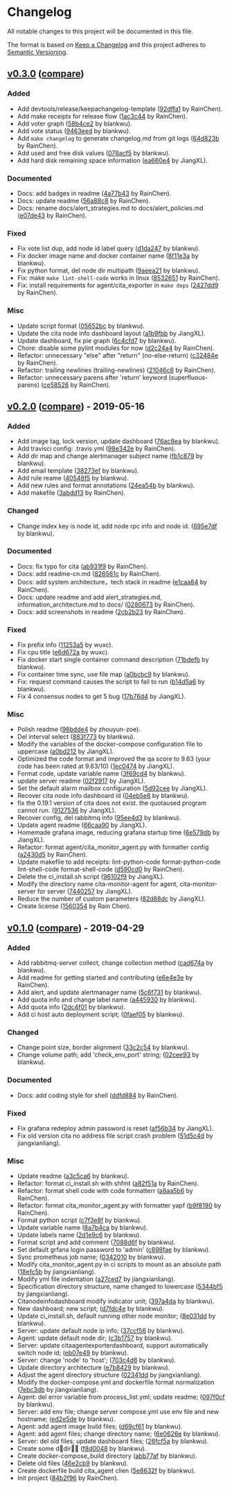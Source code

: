 # Changelog
All notable changes to this project will be documented in this file.

The format is based on [Keep a Changelog](http://keepachangelog.com/en/1.0.0/)
and this project adheres to [Semantic Versioning](http://semver.org/spec/v2.0.0.html).

## [v0.3.0](https://github.com/cryptape/cita-monitor/releases/tag/v0.3.0) ([compare](https://github.com/cryptape/cita-monitor/compare/v0.2.0...v0.3.0))

### Added
- Add devtools/release/keepachangelog-template ([92dffa1](https://github.com/cryptape/cita-monitor/commit/92dffa1baf0b2a5bfb6f2086f8f2bc310e0cfbf6) by RainChen).
- Add make receipts for release flow ([1ac3c44](https://github.com/cryptape/cita-monitor/commit/1ac3c440033d16a956b5e469f61ec2c87db9b5c3) by RainChen).
- Add voter graph ([58b4ce2](https://github.com/cryptape/cita-monitor/commit/58b4ce213f6a725a9b4c20a598ac9b385a0897ac) by blankwu).
- Add vote status ([9463eed](https://github.com/cryptape/cita-monitor/commit/9463eed2db5c8ac368971cce02143e9120922162) by blankwu).
- Add `make changelog` to generate changelog.md from git logs ([64d823b](https://github.com/cryptape/cita-monitor/commit/64d823b21669f68a739440926b9e8ed2e514fd58) by RainChen).
- Add used and free disk values ([078acf5](https://github.com/cryptape/cita-monitor/commit/078acf56369061413f79ca64ed1b2063548db020) by blankwu).
- Add hard disk remaining space information ([ea660e4](https://github.com/cryptape/cita-monitor/commit/ea660e40aaa32ecdeb91b2853c9a40ab1bc21ddf) by JiangXL).

### Documented
- Docs: add badges in readme ([4a77b43](https://github.com/cryptape/cita-monitor/commit/4a77b43ff2e57d20f64d2c0b1ea27ce4a39384f5) by RainChen).
- Docs: update readme ([56a88c8](https://github.com/cryptape/cita-monitor/commit/56a88c8cbbe976a91b1f38b6e2302b20c8000893) by RainChen).
- Docs: rename docs/alert_strategies.md to docs/alert_policies.md ([e07de43](https://github.com/cryptape/cita-monitor/commit/e07de43d9129bd591428c3671302008139cc36fb) by RainChen).

### Fixed
- Fix vote list dup, add node id label query ([d1da247](https://github.com/cryptape/cita-monitor/commit/d1da2479111e6c0f80cf6735660cdfebcf41eb40) by blankwu).
- Fix docker image name and docker container name ([8f11e3a](https://github.com/cryptape/cita-monitor/commit/8f11e3ab88bb32162870cbd7b9c8f3d9c6ab856d) by blankwu).
- Fix python format, del node dir multipath ([9aeea21](https://github.com/cryptape/cita-monitor/commit/9aeea21d69f424e85edbd306958faa5a9c42cf7b) by blankwu).
- Fix: make `make lint-shell-code` works in linux ([8532651](https://github.com/cryptape/cita-monitor/commit/8532651a888fe69a131bf7a4214dafdbab546185) by RainChen).
- Fix: install requirements for agent/cita_exporter in `make deps` ([2427dd9](https://github.com/cryptape/cita-monitor/commit/2427dd96735cd1689dfcd19ce18c773da6d74b03) by RainChen).

### Misc
- Update script format ([05652bc](https://github.com/cryptape/cita-monitor/commit/05652bc35a82390c8e337b6b986c97ab4250927a) by blankwu).
- Update the cita node info dashboard layout ([a1b9fbb](https://github.com/cryptape/cita-monitor/commit/a1b9fbbdc766bead93b3097530d15df4660355c4) by JiangXL).
- Update dashboard, fix pie graph ([6c4cfd7](https://github.com/cryptape/cita-monitor/commit/6c4cfd7123e9a984d3ff035987fe51e78b771445) by blankwu).
- Chore: disable some pylint modules for now ([d2c24a4](https://github.com/cryptape/cita-monitor/commit/d2c24a496bdad8c707a79eb659ab332e4667ca68) by RainChen).
- Refactor: unnecessary "else" after "return" (no-else-return) ([c32484e](https://github.com/cryptape/cita-monitor/commit/c32484e91a490d245a23280ee6912e90ac2a7b06) by RainChen).
- Refactor: trailing newlines (trailing-newlines) ([21046c6](https://github.com/cryptape/cita-monitor/commit/21046c693ac28f904b0bffa94781f83807089262) by RainChen).
- Refactor: unnecessary parens after 'return' keyword (superfluous-parens) ([ce58526](https://github.com/cryptape/cita-monitor/commit/ce58526445ea0549a9fcc95ff410a78cea710900) by RainChen).


## [v0.2.0](https://github.com/cryptape/cita-monitor/releases/tag/v0.2.0) ([compare](https://github.com/cryptape/cita-monitor/compare/v0.1.0...v0.2.0)) - 2019-05-16

### Added
- Add image tag, lock version, update dashboard ([76ac8ea](https://github.com/cryptape/cita-monitor/commit/76ac8ea0f8cb9bdacd789bb27b2384dfeef8cb94) by blankwu).
- Add travisci config: .travis.yml ([98e342e](https://github.com/cryptape/cita-monitor/commit/98e342e050e53a3a0f09f68f03e55c3d1230651a) by RainChen).
- Add dir map and change alertmanager subject name ([fb1c879](https://github.com/cryptape/cita-monitor/commit/fb1c879fbdf2195686ae702ba633cdc73793c4e5) by blankwu).
- Add email template ([38273ef](https://github.com/cryptape/cita-monitor/commit/38273ef92926e4cdb26b8ae12a722ae8c1c8b890) by blankwu).
- Add rule reame ([40548f5](https://github.com/cryptape/cita-monitor/commit/40548f55265bf6ca020c02aafcf6490ab3e2f22f) by blankwu).
- Add new rules and format annotations ([24ea54b](https://github.com/cryptape/cita-monitor/commit/24ea54bca8892c563f16f176834f3f24ca0d04d5) by blankwu).
- Add makefile ([3abdd13](https://github.com/cryptape/cita-monitor/commit/3abdd132ac81ed51e558f3b736ef503f56dbba38) by RainChen).

### Changed
- Change index key is node id, add node rpc info and node id. ([695e7df](https://github.com/cryptape/cita-monitor/commit/695e7df7a712c40bc90f2b0d7e677963bc4174ed) by blankwu).

### Documented
- Docs: fix typo for cita ([ab931f9](https://github.com/cryptape/cita-monitor/commit/ab931f9f64bf8235941af545e16f8b40888634de) by RainChen).
- Docs: add readme-cn.md ([826561c](https://github.com/cryptape/cita-monitor/commit/826561c02e01ec3cb3cb2cb24ad9f23150a94407) by RainChen).
- Docs: add system architecture，tech stack in readme ([e1caa84](https://github.com/cryptape/cita-monitor/commit/e1caa84c3209e0b509769fbb4dcaeb6f08fec062) by RainChen).
- Docs: update readme and add alert_strategies.md, information_architecture.md to docs/ ([0280673](https://github.com/cryptape/cita-monitor/commit/0280673290e0d7ccbf3d7cfb5ee1d4a64b372015) by RainChen).
- Docs: add screenshots in readme ([2cb2b23](https://github.com/cryptape/cita-monitor/commit/2cb2b23dae3fef1ad22b401c3f55e1cf58e8b103) by RainChen).

### Fixed
- Fix prefix info ([11253a5](https://github.com/cryptape/cita-monitor/commit/11253a5660ffe9ec5cc0eea4aaee2dec721e2b99) by wuxc).
- Fix cpu title ([e6d672a](https://github.com/cryptape/cita-monitor/commit/e6d672a1567a23165de7369094aa457bfa3883c7) by wuxc).
- Fix docker start single container command description ([71bdefb](https://github.com/cryptape/cita-monitor/commit/71bdefb70b94eb86197ee5cb44ca60af25143238) by blankwu).
- Fix container time sync, use file map ([a0bcbc9](https://github.com/cryptape/cita-monitor/commit/a0bcbc9eb029f1f96a28b8335df212c158bf7135) by blankwu).
- Fix: request command causes the script to fail to run ([b14d5a6](https://github.com/cryptape/cita-monitor/commit/b14d5a644b940a0bad805b4fdf8ec7c1008ca579) by blankwu).
- Fix 4 consensus nodes to get 5 bug ([17b76d4](https://github.com/cryptape/cita-monitor/commit/17b76d40a592e88db3e1a2fadb0295a790538cc0) by JiangXL).

### Misc
- Polish readme ([98bdde4](https://github.com/cryptape/cita-monitor/commit/98bdde4ada6622c71f33be515b2371d527c06107) by zhouyun-zoe).
- Del interval select ([883f773](https://github.com/cryptape/cita-monitor/commit/883f773f6f73ddc9d5f461a77d73d946dc747ef5) by blankwu).
- Modify the variables of the docker-compose configuration file to uppercase ([a0bd212](https://github.com/cryptape/cita-monitor/commit/a0bd212627686f0b2d1c851468c5d8d935f53d2a) by JiangXL).
- Optimized the code format and improved the qa score to 9.63 (your code has been rated at 9.63/10) ([1ec0474](https://github.com/cryptape/cita-monitor/commit/1ec0474ecf934122a417eb364c82f68168349b61) by JiangXL).
- Format code, update variable name ([3f69cd4](https://github.com/cryptape/cita-monitor/commit/3f69cd4f0f108a29ed55e077091faf86d2a9be3c) by blankwu).
-   update server readme ([02f2917](https://github.com/cryptape/cita-monitor/commit/02f291744d51c19ec1a22be4aebfd6e012171692) by JiangXL).
- Set the default alarm mailbox configuration ([5d92cee](https://github.com/cryptape/cita-monitor/commit/5d92ceedb5b22c8735f2e2da3beac3b6d942108d) by JiangXL).
- Recover cita node info dashboard id ([04eb5e8](https://github.com/cryptape/cita-monitor/commit/04eb5e85c372be0435402fe795931dc1515f45b6) by blankwu).
-   fix the 0.19.1 version of cita does not exist. the quotaused program cannot run. ([9127536](https://github.com/cryptape/cita-monitor/commit/9127536b33b536c389e0cb86fd9426b654758b70) by JiangXL).
- Recover config, del rabbitmq info ([95ee4d3](https://github.com/cryptape/cita-monitor/commit/95ee4d36e6f99892bf0d0454612af9b70eab7df1) by blankwu).
- Update agent readme ([66caa90](https://github.com/cryptape/cita-monitor/commit/66caa908a5ca23a6df53a4f2743a29b7b09e3322) by JiangXL).
- Homemade grafana image, reducing grafana startup time ([6e579db](https://github.com/cryptape/cita-monitor/commit/6e579db8b4a045301e6b7b47a816613fcd1f1e32) by JiangXL).
- Refactor: format agent/cita_monitor_agent.py with formatter config ([a2430d5](https://github.com/cryptape/cita-monitor/commit/a2430d5e5d1cbed047aee51a649f84b31fe3a319) by RainChen).
- Update makefile to add receipts: lint-python-code format-python-code lint-shell-code format-shell-code ([d590cd0](https://github.com/cryptape/cita-monitor/commit/d590cd098540dc1608980bee9e6380d2c53897a4) by RainChen).
- Delete the ci_install.sh script ([96102f9](https://github.com/cryptape/cita-monitor/commit/96102f9eb9a6cbacc5e28868af7fe6d0a99b8521) by JiangXL).
- Modify the directory name cita-monitor-agent for agent, cita-monitor-server for server ([7440257](https://github.com/cryptape/cita-monitor/commit/7440257b8d6122deb3770e575e0b77c0c37e4e60) by JiangXL).
- Reduce the number of custom parameters ([82d88dc](https://github.com/cryptape/cita-monitor/commit/82d88dc7913aabfac064826eac717e16886da6f6) by JiangXL).
- Create license ([1560354](https://github.com/cryptape/cita-monitor/commit/1560354a0077eba24c7d28bd1d706310b1db6c6e) by Rain Chen).


## [v0.1.0](https://github.com/cryptape/cita-monitor/releases/tag/v0.1.0) ([compare](https://github.com/cryptape/cita-monitor/compare/84b2f96431eeb275185a4c8fb9fe3a52bedededf...v0.1.0)) - 2019-04-29

### Added
- Add rabbitmq-server collect, change collection method ([cad674a](https://github.com/cryptape/cita-monitor/commit/cad674acdbd91305a17d19d2b4c7c1cf9b37a984) by blankwu).
- Add readme for getting started and contributing ([e6e4e3e](https://github.com/cryptape/cita-monitor/commit/e6e4e3ef7bb2a5af7e4d0eb5e2f0badee89b1ac3) by RainChen).
- Add alert, and update alertmanager name ([5c6f731](https://github.com/cryptape/cita-monitor/commit/5c6f73105258bb94caea9035cee27338cd17b7cf) by blankwu).
- Add quota info and change label name ([a445930](https://github.com/cryptape/cita-monitor/commit/a445930627c9ef41ae58142b83ced84b28d8816d) by blankwu).
- Add quota info ([2dc4f01](https://github.com/cryptape/cita-monitor/commit/2dc4f017c7e4f682fb28a0b4d13b45d4ce7bfb42) by blankwu).
- Add ci host auto deployment script; ([0faef05](https://github.com/cryptape/cita-monitor/commit/0faef0504f0c490460a2927fcb1dd7d5c93f5cad) by blankwu).

### Changed
- Change point size, border alignment ([33c2c54](https://github.com/cryptape/cita-monitor/commit/33c2c54dca430d5060102ff3099451c809220a17) by blankwu).
- Change volume path; add 'check_env_port' string; ([02cee93](https://github.com/cryptape/cita-monitor/commit/02cee93719a878ec696d8425b4914e383d5cf263) by blankwu).

### Documented
- Docs: add coding style for shell ([ddfd884](https://github.com/cryptape/cita-monitor/commit/ddfd8847c6a98997ed8eb83b33fb4837ed81bede) by RainChen).

### Fixed
- Fix grafana redeploy admin password is reset ([af56b34](https://github.com/cryptape/cita-monitor/commit/af56b34d9b267ab3a66867f95a48d556bce9f00c) by JiangXL).
- Fix old version cita no address file script crash problem ([51d5c4d](https://github.com/cryptape/cita-monitor/commit/51d5c4d628e339b28c34ec3767df37be30192c1f) by jiangxianliang).

### Misc
- Update readme ([a3c5ca6](https://github.com/cryptape/cita-monitor/commit/a3c5ca6d0b8d6694a8f3a6d57f489f05e5e9f82b) by blankwu).
- Refactor: format ci_install.sh with shfmt ([a82f51a](https://github.com/cryptape/cita-monitor/commit/a82f51a32c47c51a0e06188f1b2202bd0ebd5d50) by RainChen).
- Refactor: format shell code with code formatterr ([a8aa5b6](https://github.com/cryptape/cita-monitor/commit/a8aa5b61f4d7199932181f6c51c9e12948b9af84) by RainChen).
- Refactor: format cita_monitor_agent.py with formatter yapf ([b9f8190](https://github.com/cryptape/cita-monitor/commit/b9f8190a55157e1d33d9de3e1402271b0fbbd2f3) by RainChen).
- Format python script ([c7f3e8f](https://github.com/cryptape/cita-monitor/commit/c7f3e8fa2371d07fd8dde482b4f619e4cfa97f42) by blankwu).
- Update variable name ([8a7b4ca](https://github.com/cryptape/cita-monitor/commit/8a7b4cac62f03d6656fef0797f9ea1d338effc2c) by blankwu).
- Update labels name ([2d1e9c6](https://github.com/cryptape/cita-monitor/commit/2d1e9c68e437a643809119ae09139a9cf6910226) by blankwu).
- Format script and add comment ([7088d6f](https://github.com/cryptape/cita-monitor/commit/7088d6f04599a293c7ba8bb42709e348ce13adeb) by blankwu).
- Set default grfana login password to 'admin' ([c898fae](https://github.com/cryptape/cita-monitor/commit/c898faef7468966a45ae3ec623fdaf90748a62fe) by blankwu).
- Sync prometheus job name; ([0342010](https://github.com/cryptape/cita-monitor/commit/03420101bf13d3bf429dfe5b5287c820f0a8c2f1) by blankwu).
- Modify cita_monitor_agent.py in ci scripts to mount as an absolute path ([18efc5b](https://github.com/cryptape/cita-monitor/commit/18efc5b46770d9fa6e2f48dff66c9a0b67c12068) by jiangxianliang).
- Modify yml file indentation ([a27ced7](https://github.com/cryptape/cita-monitor/commit/a27ced7848a127a3bc18d46d8aafe8070faf6274) by jiangxianliang).
- Specification directory structure, name changed to lowercase ([5344bf5](https://github.com/cryptape/cita-monitor/commit/5344bf567bab117900f15cbaef47fd3c181c38b3) by jiangxianliang).
- Citanodeinfodashboard modify indicator unit; ([397a4da](https://github.com/cryptape/cita-monitor/commit/397a4da8402da2b781eec62c71f6d370b73eaf47) by blankwu).
- New dashboard; new script; ([d7fdc4e](https://github.com/cryptape/cita-monitor/commit/d7fdc4e4b77e6732bd2a4afcb16435c1da06a78f) by blankwu).
- Update ci_install.sh, default running other node monitor; ([8e031dd](https://github.com/cryptape/cita-monitor/commit/8e031dd729df745d2f39b4b0d627eb11df696d4f) by blankwu).
- Server: update default node ip info; ([37ccf56](https://github.com/cryptape/cita-monitor/commit/37ccf56bfcf79a6db87340953a03afd466d568a7) by blankwu).
- Agent: update default node dir; ([c3b1757](https://github.com/cryptape/cita-monitor/commit/c3b175780caaa727c80fed418acae31c12c8f462) by blankwu).
- Server: update citaagentexporterdashboard, support automatically switch node id; ([eb07e49](https://github.com/cryptape/cita-monitor/commit/eb07e49d068c5cc30cb4362b968afda28fb7d15c) by blankwu).
- Server: change 'node' to 'host'; ([703c4d6](https://github.com/cryptape/cita-monitor/commit/703c4d69ef42dce911ff1db965c722a0956cb792) by blankwu).
- Update directory architecture ([e7b8429](https://github.com/cryptape/cita-monitor/commit/e7b84292bb50b1e15f613606818c9e7d02662259) by blankwu).
- Adjust the agent directory structure ([02341dd](https://github.com/cryptape/cita-monitor/commit/02341ddf17303c919c914647846068a0fd72b5e1) by jiangxianliang).
- Modify the docker-compose.yml and dockerfile format normalization ([7ebc3db](https://github.com/cryptape/cita-monitor/commit/7ebc3db75747855b54a75adf7997554fdc647b7f) by jiangxianliang).
- Agent: del error variable from process_list.yml; update readme; ([097f0cf](https://github.com/cryptape/cita-monitor/commit/097f0cf9757dfefa697d3580e218a94ddce2c3f4) by blankwu).
- Server: add env file; change server compose.yml use env file and new hostname; ([ed2e5de](https://github.com/cryptape/cita-monitor/commit/ed2e5de64cf9147bcf095d0580edc02eb7a545bd) by blankwu).
- Agent: add agent image build files; ([d69cf61](https://github.com/cryptape/cita-monitor/commit/d69cf61efbd363eca858365c01bc1ac513689c8b) by blankwu).
- Agent: add agent files; change directory name; ([6e0626e](https://github.com/cryptape/cita-monitor/commit/6e0626eb21e78811370d034781704a720d6bde17) by blankwu).
- Server: del old files; update dashboard files; ([26fcf5a](https://github.com/cryptape/cita-monitor/commit/26fcf5ad52759c47500917625d7b1d50b733701f) by blankwu).
- Create some ddir ([f8d0048](https://github.com/cryptape/cita-monitor/commit/f8d0048594c6d6504a432601f1d3e530d5878128) by blankwu).
- Create docker-compose_build directory ([abb77af](https://github.com/cryptape/cita-monitor/commit/abb77af6038a741815e38881ca546b4235a5f4ea) by blankwu).
- Delete old files ([46e2cb9](https://github.com/cryptape/cita-monitor/commit/46e2cb974184fd0a5ccf360470e9bf5a460cce21) by blankwu).
- Create dockerfile build cita_agent clien ([5e8632f](https://github.com/cryptape/cita-monitor/commit/5e8632f18521f1083a37d01e281125d7df397c21) by blankwu).
- Init project ([84b2f96](https://github.com/cryptape/cita-monitor/commit/84b2f96431eeb275185a4c8fb9fe3a52bedededf) by RainChen).


